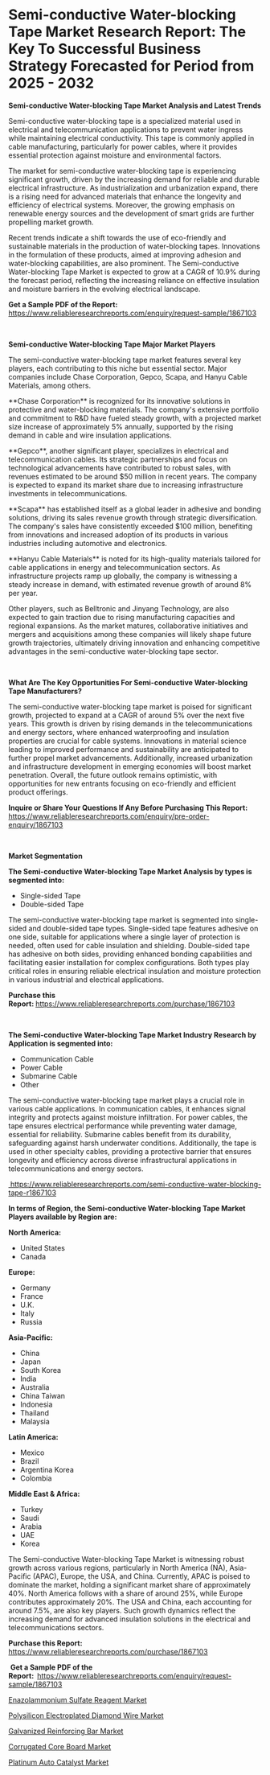 <p><h1>Semi-conductive Water-blocking Tape Market Research Report: The Key To Successful Business Strategy Forecasted for Period from 2025 - 2032</h1></p><p><strong>Semi-conductive Water-blocking Tape Market Analysis and Latest Trends</strong></p>
<p><p>Semi-conductive water-blocking tape is a specialized material used in electrical and telecommunication applications to prevent water ingress while maintaining electrical conductivity. This tape is commonly applied in cable manufacturing, particularly for power cables, where it provides essential protection against moisture and environmental factors.</p><p>The market for semi-conductive water-blocking tape is experiencing significant growth, driven by the increasing demand for reliable and durable electrical infrastructure. As industrialization and urbanization expand, there is a rising need for advanced materials that enhance the longevity and efficiency of electrical systems. Moreover, the growing emphasis on renewable energy sources and the development of smart grids are further propelling market growth.</p><p>Recent trends indicate a shift towards the use of eco-friendly and sustainable materials in the production of water-blocking tapes. Innovations in the formulation of these products, aimed at improving adhesion and water-blocking capabilities, are also prominent. The Semi-conductive Water-blocking Tape Market is expected to grow at a CAGR of 10.9% during the forecast period, reflecting the increasing reliance on effective insulation and moisture barriers in the evolving electrical landscape.</p></p>
<p><strong>Get a Sample PDF of the Report:&nbsp;</strong> <a href="https://www.reliableresearchreports.com/enquiry/request-sample/1867103?utm_campaign=24&utm_medium=2&utm_source=Github&utm_content=ia&utm_term=03042025&utm_id=semi-conductive-water-blocking-tape">https://www.reliableresearchreports.com/enquiry/request-sample/1867103</a></p>
<p>&nbsp;</p>
<p><strong>Semi-conductive Water-blocking Tape Major Market Players</strong></p>
<p><p>The semi-conductive water-blocking tape market features several key players, each contributing to this niche but essential sector. Major companies include Chase Corporation, Gepco, Scapa, and Hanyu Cable Materials, among others.</p><p>**Chase Corporation** is recognized for its innovative solutions in protective and water-blocking materials. The company's extensive portfolio and commitment to R&D have fueled steady growth, with a projected market size increase of approximately 5% annually, supported by the rising demand in cable and wire insulation applications.</p><p>**Gepco**, another significant player, specializes in electrical and telecommunication cables. Its strategic partnerships and focus on technological advancements have contributed to robust sales, with revenues estimated to be around $50 million in recent years. The company is expected to expand its market share due to increasing infrastructure investments in telecommunications.</p><p>**Scapa** has established itself as a global leader in adhesive and bonding solutions, driving its sales revenue growth through strategic diversification. The company's sales have consistently exceeded $100 million, benefiting from innovations and increased adoption of its products in various industries including automotive and electronics.</p><p>**Hanyu Cable Materials** is noted for its high-quality materials tailored for cable applications in energy and telecommunication sectors. As infrastructure projects ramp up globally, the company is witnessing a steady increase in demand, with estimated revenue growth of around 8% per year.</p><p>Other players, such as Belltronic and Jinyang Technology, are also expected to gain traction due to rising manufacturing capacities and regional expansions. As the market matures, collaborative initiatives and mergers and acquisitions among these companies will likely shape future growth trajectories, ultimately driving innovation and enhancing competitive advantages in the semi-conductive water-blocking tape sector.</p></p>
<p>&nbsp;</p>
<p><strong>What Are The Key Opportunities For Semi-conductive Water-blocking Tape Manufacturers?</strong></p>
<p><p>The semi-conductive water-blocking tape market is poised for significant growth, projected to expand at a CAGR of around 5% over the next five years. This growth is driven by rising demands in the telecommunications and energy sectors, where enhanced waterproofing and insulation properties are crucial for cable systems. Innovations in material science leading to improved performance and sustainability are anticipated to further propel market advancements. Additionally, increased urbanization and infrastructure development in emerging economies will boost market penetration. Overall, the future outlook remains optimistic, with opportunities for new entrants focusing on eco-friendly and efficient product offerings.</p></p>
<p><strong>Inquire or Share Your Questions If Any Before Purchasing This Report:</strong> <a href="https://www.reliableresearchreports.com/enquiry/pre-order-enquiry/1867103?utm_campaign=24&utm_medium=2&utm_source=Github&utm_content=ia&utm_term=03042025&utm_id=semi-conductive-water-blocking-tape">https://www.reliableresearchreports.com/enquiry/pre-order-enquiry/1867103</a></p>
<p>&nbsp;</p>
<p><strong>Market Segmentation</strong></p>
<p><strong>The Semi-conductive Water-blocking Tape Market Analysis by types is segmented into:</strong></p>
<p><ul><li>Single-sided Tape</li><li>Double-sided Tape</li></ul></p>
<p><p>The semi-conductive water-blocking tape market is segmented into single-sided and double-sided tape types. Single-sided tape features adhesive on one side, suitable for applications where a single layer of protection is needed, often used for cable insulation and shielding. Double-sided tape has adhesive on both sides, providing enhanced bonding capabilities and facilitating easier installation for complex configurations. Both types play critical roles in ensuring reliable electrical insulation and moisture protection in various industrial and electrical applications.</p></p>
<p><strong>Purchase this Report:&nbsp;</strong><a href="https://www.reliableresearchreports.com/purchase/1867103?utm_campaign=24&utm_medium=2&utm_source=Github&utm_content=ia&utm_term=03042025&utm_id=semi-conductive-water-blocking-tape">https://www.reliableresearchreports.com/purchase/1867103</a></p>
<p>&nbsp;</p>
<p><strong>The Semi-conductive Water-blocking Tape Market Industry Research by Application is segmented into:</strong></p>
<p><ul><li>Communication Cable</li><li>Power Cable</li><li>Submarine Cable</li><li>Other</li></ul></p>
<p><p>The semi-conductive water-blocking tape market plays a crucial role in various cable applications. In communication cables, it enhances signal integrity and protects against moisture infiltration. For power cables, the tape ensures electrical performance while preventing water damage, essential for reliability. Submarine cables benefit from its durability, safeguarding against harsh underwater conditions. Additionally, the tape is used in other specialty cables, providing a protective barrier that ensures longevity and efficiency across diverse infrastructural applications in telecommunications and energy sectors.</p></p>
<p><a href="https://www.reliableresearchreports.com/semi-conductive-water-blocking-tape-r1867103?utm_campaign=24&utm_medium=2&utm_source=Github&utm_content=ia&utm_term=03042025&utm_id=semi-conductive-water-blocking-tape">&nbsp;https://www.reliableresearchreports.com/semi-conductive-water-blocking-tape-r1867103</a></p>
<p><strong>In terms of Region, the Semi-conductive Water-blocking Tape Market Players available by Region are:</strong></p>
<p>
    <p> <strong> North America: </strong>
        <ul>
            <li>United States</li>
            <li>Canada</li>
        </ul>
        </p> 
    <p> <strong> Europe: </strong>
        <ul>
            <li>Germany</li>
            <li>France</li>
            <li>U.K.</li>
            <li>Italy</li>
            <li>Russia</li>
        </ul>
        </p> 
    <p> <strong> Asia-Pacific: </strong>
        <ul>
            <li>China</li>
            <li>Japan</li>
            <li>South Korea</li>
            <li>India</li>
            <li>Australia</li>
            <li>China Taiwan</li>
            <li>Indonesia</li>
            <li>Thailand</li>
            <li>Malaysia</li>
        </ul>
        </p> 
    <p> <strong> Latin America: </strong>
        <ul>
            <li>Mexico</li>
            <li>Brazil</li>
            <li>Argentina Korea</li>
            <li>Colombia</li>
        </ul>
        </p> 
    <p> <strong> Middle East & Africa: </strong>
        <ul>
            <li>Turkey</li>
            <li>Saudi</li>
            <li>Arabia</li>
            <li>UAE</li>
            <li>Korea</li>
        </ul>
    </p>
    </p>
<p><p>The Semi-conductive Water-blocking Tape Market is witnessing robust growth across various regions, particularly in North America (NA), Asia-Pacific (APAC), Europe, the USA, and China. Currently, APAC is poised to dominate the market, holding a significant market share of approximately 40%. North America follows with a share of around 25%, while Europe contributes approximately 20%. The USA and China, each accounting for around 7.5%, are also key players. Such growth dynamics reflect the increasing demand for advanced insulation solutions in the electrical and telecommunications sectors.</p></p>
<p><strong>Purchase this Report: </strong><a href="https://www.reliableresearchreports.com/purchase/1867103?utm_campaign=24&utm_medium=2&utm_source=Github&utm_content=ia&utm_term=03042025&utm_id=semi-conductive-water-blocking-tape">https://www.reliableresearchreports.com/purchase/1867103</a></p>
<p>&nbsp;<strong>Get a Sample PDF of the Report:&nbsp;&nbsp;</strong><a href="https://www.reliableresearchreports.com/enquiry/request-sample/1867103?utm_campaign=24&utm_medium=2&utm_source=Github&utm_content=ia&utm_term=03042025&utm_id=semi-conductive-water-blocking-tape">https://www.reliableresearchreports.com/enquiry/request-sample/1867103</a></p>
<p><strong></strong></p>
<p><p><a href="https://github.com/porstgowinjq/Market-Research-Report-List-1/blob/main/enazolammonium-sulfate-reagent-market.md?utm_campaign=24&utm_medium=2&utm_source=Github&utm_content=ia&utm_term=03042025&utm_id=semi-conductive-water-blocking-tape">Enazolammonium Sulfate Reagent Market</a></p><p><a href="https://github.com/gassmkalay/Market-Research-Report-List-1/blob/main/polysilicon-electroplated-diamond-wire-market.md?utm_campaign=24&utm_medium=2&utm_source=Github&utm_content=ia&utm_term=03042025&utm_id=semi-conductive-water-blocking-tape">Polysilicon Electroplated Diamond Wire Market</a></p><p><a href="https://github.com/laveeasaadrh/Market-Research-Report-List-1/blob/main/galvanized-reinforcing-bar-market.md?utm_campaign=24&utm_medium=2&utm_source=Github&utm_content=ia&utm_term=03042025&utm_id=semi-conductive-water-blocking-tape">Galvanized Reinforcing Bar Market</a></p><p><a href="https://github.com/blauetrelawz/Market-Research-Report-List-1/blob/main/corrugated-core-board-market.md?utm_campaign=24&utm_medium=2&utm_source=Github&utm_content=ia&utm_term=03042025&utm_id=semi-conductive-water-blocking-tape">Corrugated Core Board Market</a></p><p><a href="https://github.com/swaftaenglem/Market-Research-Report-List-1/blob/main/platinum-auto-catalyst-market.md?utm_campaign=24&utm_medium=2&utm_source=Github&utm_content=ia&utm_term=03042025&utm_id=semi-conductive-water-blocking-tape">Platinum Auto Catalyst Market</a></p></p>